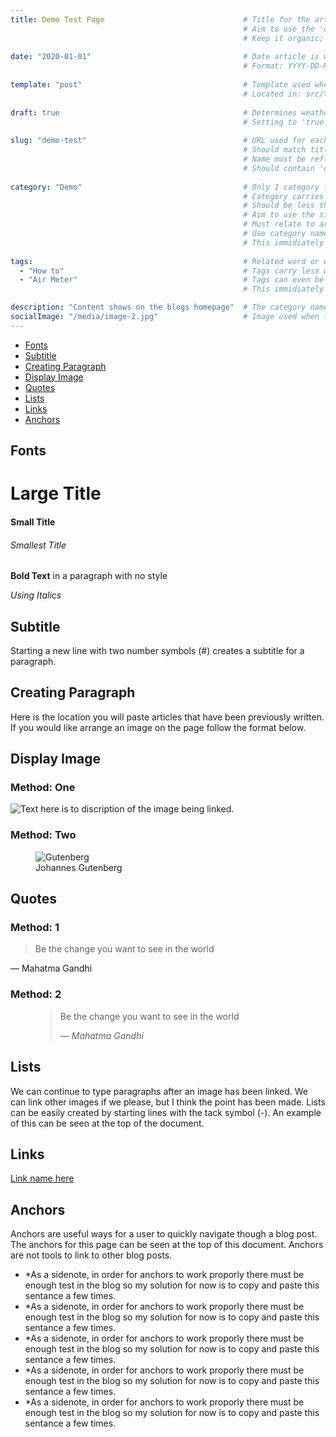 ```yaml
---
title: Demo Test Page             					# Title for the article 
								  					# Aim to use the 'category' name and 'tags' in title 
													# Keep it organic; don't overdo it
													  
date: "2020-01-01"                					# Date article is written 
													# Format: YYYY-DD-MM
													  
template: "post"                  					# Template used when creating page 
													# Located in: src/templates # Should remain: 'post'
													  
draft: true                       					# Determines weather the article will be displayed
													# Setting to 'true' means the page is a draft and will NOT be shown
													  
slug: "demo-test"	            					# URL used for each post 
								  					# Should match title or be an abriviated version
								  					# Name must be reflected in file name 
													# Should contain 'category' name and 'tags'
													  
category: "Demo"                 					# Only 1 category for each blog
													# Category carries most weight
													# Should be less than 5 words 
													# Aim to use the singular form of the word here (if you use 'demos' here and 'demo' in the title points can be lost)
								  					# Must relate to article 
								  					# Use category names that will apply to multiple blogs 
													# This immidiately affects SEO & Google Analytics (down the road)
													  
tags:                             					# Related word or words to the topic 
  - "How to"					  					# Tags carry less weight than category but still important
  - "Air Meter"					 				 	# Tags can even be product names or a subcategory 
													# This immidiately affects SEO & Google Analytics (down the road)  

description: "Content shows on the blogs homepage"  # The category name and tag names should be used here
socialImage: "/media/image-2.jpg"					# Image used when this link is shared?
---
```


- [Fonts](#fonts)
- [Subtitle](#subtitle)
- [Creating Paragraph](#creating-paragraph)
- [Display Image](#display-image)
- [Quotes](#quotes)
- [Lists](#lists)
- [Links](#links)
- [Anchors](#anchors)


## Fonts

# Large Title
#### Small Title
###### Smallest Title


**Bold Text** in a paragraph with no style 

*Using Italics* 


## Subtitle
Starting a new line with two number symbols (#) creates a subtitle for a paragraph.

## Creating Paragraph
Here is the location you will paste articles that have been previously written. If you would like arrange an image on the page follow the format below. 

## Display Image
### Method: One
![Text here is to discription of the image being linked.](/media/image-2.jpg)

### Method: Two

<figure class="float-right" style="width: 240px">
	<img src="/media/gutenberg.jpg" alt="Gutenberg">
	<figcaption>Johannes Gutenberg</figcaption>
</figure>

## Quotes
### Method: 1
> Be the change you want to see in the world
>
— Mahatma Gandhi

### Method: 2
<figure>
	<blockquote>
		<p>Be the change you want to see in the world</p>
		<footer>
			<cite>— Mahatma Gandhi</cite>
		</footer>
	</blockquote>
</figure>

## Lists
We can continue to type paragraphs after an image has been linked. We can link other images if we please, but I think the point has been made. Lists can be easily created by starting lines with the tack symbol (-). An example of this can be seen at the top of the document.

## Links

[Link name here](https://kukasales.com)

## Anchors
Anchors are useful ways for a user to quickly navigate though a blog post. The anchors for this page can be seen at the top of this document. Anchors are not tools to link to other blog posts.


- *As a sidenote, in order for anchors to work proporly there must be enough test in the blog so my solution for now is to copy and paste this sentance a few times. 
- *As a sidenote, in order for anchors to work proporly there must be enough test in the blog so my solution for now is to copy and paste this sentance a few times. 
- *As a sidenote, in order for anchors to work proporly there must be enough test in the blog so my solution for now is to copy and paste this sentance a few times. 
- *As a sidenote, in order for anchors to work proporly there must be enough test in the blog so my solution for now is to copy and paste this sentance a few times. 
- *As a sidenote, in order for anchors to work proporly there must be enough test in the blog so my solution for now is to copy and paste this sentance a few times.

